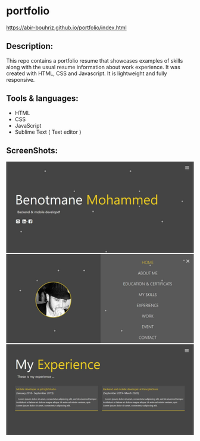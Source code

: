 # portfolio
https://abir-bouhriz.github.io/portfolio/index.html
## Description:
This repo contains a portfolio resume that showcases examples of  skills along with the usual resume information about work experience. It was created with HTML, CSS and Javascript. It is lightweight and fully responsive.
## Tools & languages:
* HTML
* CSS
* JavaScript
* Sublime Text ( Text editor )
## ScreenShots:
<img src="screenshot/photo_2020-06-07_22-27-56.jpg" />
<img src="screenshot/photo_2020-06-07_22-27-48.jpg" />
<img src="screenshot/photo_2020-06-07_22-27-37.jpg" />

